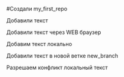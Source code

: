 #Создали my_first_repo

Добавили текст

Добавили текст через WEB браузер

Добавим текст локально

Добавили текст в новой ветке new_branch

Разрешаем конфликт локальный текст

